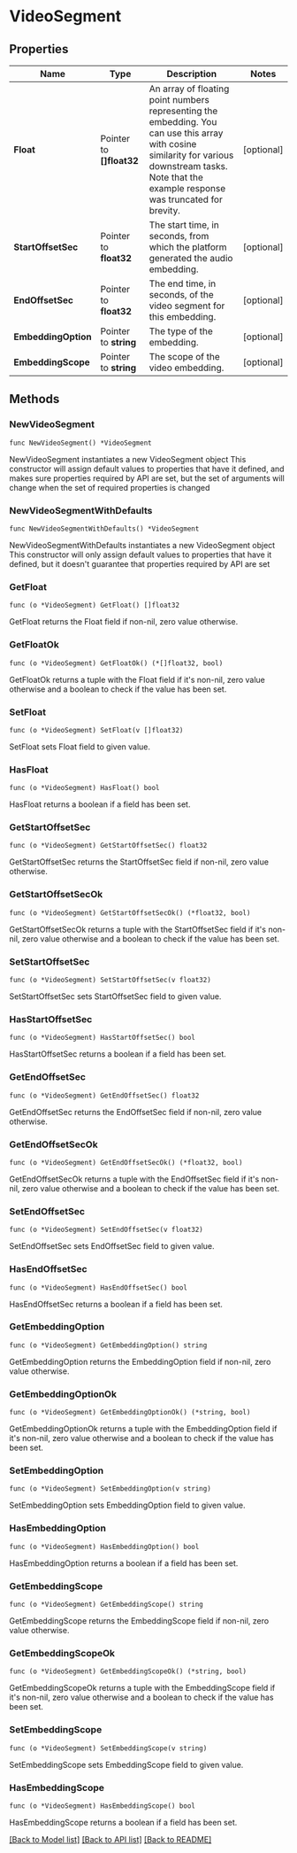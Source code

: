 # VideoSegment

## Properties

Name | Type | Description | Notes
------------ | ------------- | ------------- | -------------
**Float** | Pointer to **[]float32** | An array of floating point numbers representing the embedding. You can use this array with cosine similarity for various downstream tasks. Note that the example response was truncated for brevity. | [optional] 
**StartOffsetSec** | Pointer to **float32** | The start time, in seconds, from which the platform generated the audio embedding. | [optional] 
**EndOffsetSec** | Pointer to **float32** | The end time, in seconds, of the video segment for this embedding. | [optional] 
**EmbeddingOption** | Pointer to **string** | The type of the embedding. | [optional] 
**EmbeddingScope** | Pointer to **string** | The scope of the video embedding. | [optional] 

## Methods

### NewVideoSegment

`func NewVideoSegment() *VideoSegment`

NewVideoSegment instantiates a new VideoSegment object
This constructor will assign default values to properties that have it defined,
and makes sure properties required by API are set, but the set of arguments
will change when the set of required properties is changed

### NewVideoSegmentWithDefaults

`func NewVideoSegmentWithDefaults() *VideoSegment`

NewVideoSegmentWithDefaults instantiates a new VideoSegment object
This constructor will only assign default values to properties that have it defined,
but it doesn't guarantee that properties required by API are set

### GetFloat

`func (o *VideoSegment) GetFloat() []float32`

GetFloat returns the Float field if non-nil, zero value otherwise.

### GetFloatOk

`func (o *VideoSegment) GetFloatOk() (*[]float32, bool)`

GetFloatOk returns a tuple with the Float field if it's non-nil, zero value otherwise
and a boolean to check if the value has been set.

### SetFloat

`func (o *VideoSegment) SetFloat(v []float32)`

SetFloat sets Float field to given value.

### HasFloat

`func (o *VideoSegment) HasFloat() bool`

HasFloat returns a boolean if a field has been set.

### GetStartOffsetSec

`func (o *VideoSegment) GetStartOffsetSec() float32`

GetStartOffsetSec returns the StartOffsetSec field if non-nil, zero value otherwise.

### GetStartOffsetSecOk

`func (o *VideoSegment) GetStartOffsetSecOk() (*float32, bool)`

GetStartOffsetSecOk returns a tuple with the StartOffsetSec field if it's non-nil, zero value otherwise
and a boolean to check if the value has been set.

### SetStartOffsetSec

`func (o *VideoSegment) SetStartOffsetSec(v float32)`

SetStartOffsetSec sets StartOffsetSec field to given value.

### HasStartOffsetSec

`func (o *VideoSegment) HasStartOffsetSec() bool`

HasStartOffsetSec returns a boolean if a field has been set.

### GetEndOffsetSec

`func (o *VideoSegment) GetEndOffsetSec() float32`

GetEndOffsetSec returns the EndOffsetSec field if non-nil, zero value otherwise.

### GetEndOffsetSecOk

`func (o *VideoSegment) GetEndOffsetSecOk() (*float32, bool)`

GetEndOffsetSecOk returns a tuple with the EndOffsetSec field if it's non-nil, zero value otherwise
and a boolean to check if the value has been set.

### SetEndOffsetSec

`func (o *VideoSegment) SetEndOffsetSec(v float32)`

SetEndOffsetSec sets EndOffsetSec field to given value.

### HasEndOffsetSec

`func (o *VideoSegment) HasEndOffsetSec() bool`

HasEndOffsetSec returns a boolean if a field has been set.

### GetEmbeddingOption

`func (o *VideoSegment) GetEmbeddingOption() string`

GetEmbeddingOption returns the EmbeddingOption field if non-nil, zero value otherwise.

### GetEmbeddingOptionOk

`func (o *VideoSegment) GetEmbeddingOptionOk() (*string, bool)`

GetEmbeddingOptionOk returns a tuple with the EmbeddingOption field if it's non-nil, zero value otherwise
and a boolean to check if the value has been set.

### SetEmbeddingOption

`func (o *VideoSegment) SetEmbeddingOption(v string)`

SetEmbeddingOption sets EmbeddingOption field to given value.

### HasEmbeddingOption

`func (o *VideoSegment) HasEmbeddingOption() bool`

HasEmbeddingOption returns a boolean if a field has been set.

### GetEmbeddingScope

`func (o *VideoSegment) GetEmbeddingScope() string`

GetEmbeddingScope returns the EmbeddingScope field if non-nil, zero value otherwise.

### GetEmbeddingScopeOk

`func (o *VideoSegment) GetEmbeddingScopeOk() (*string, bool)`

GetEmbeddingScopeOk returns a tuple with the EmbeddingScope field if it's non-nil, zero value otherwise
and a boolean to check if the value has been set.

### SetEmbeddingScope

`func (o *VideoSegment) SetEmbeddingScope(v string)`

SetEmbeddingScope sets EmbeddingScope field to given value.

### HasEmbeddingScope

`func (o *VideoSegment) HasEmbeddingScope() bool`

HasEmbeddingScope returns a boolean if a field has been set.


[[Back to Model list]](../README.md#documentation-for-models) [[Back to API list]](../README.md#documentation-for-api-endpoints) [[Back to README]](../README.md)


